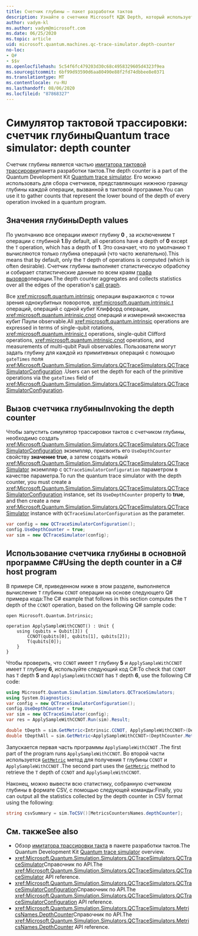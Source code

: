 ```yaml
---
title: Счетчик глубины — пакет разработки тактов
description: Узнайте о счетчике Microsoft КДК Depth, который использует симулятор трассировки тактов для сбора данных о глубине каждой операции, вызванной в Q# программе.
author: vadym-kl
ms.author: vadym@microsoft.com
ms.date: 06/25/2020
ms.topic: article
uid: microsoft.quantum.machines.qc-trace-simulator.depth-counter
no-loc:
- Q#
- $$v
ms.openlocfilehash: 5c54f6fc479203d30c68c4958329605d4323f9ea
ms.sourcegitcommit: 6bf99d93590d6aa80490e88f2fd74dbbee8e0371
ms.translationtype: MT
ms.contentlocale: ru-RU
ms.lasthandoff: 08/06/2020
ms.locfileid: "87868327"
---
```

# <a name="quantum-trace-simulator-depth-counter"></a><span data-ttu-id="75842-103">Симулятор тактовой трассировки: счетчик глубины</span><span class="sxs-lookup"><span data-stu-id="75842-103">Quantum trace simulator: depth counter</span></span>

<span data-ttu-id="75842-104">Счетчик глубины является частью [имитатора тактовой трассировки](xref:microsoft.quantum.machines.qc-trace-simulator.intro)пакета разработки тактов.</span><span class="sxs-lookup"><span data-stu-id="75842-104">The depth counter is a part of the Quantum Development Kit [Quantum trace simulator](xref:microsoft.quantum.machines.qc-trace-simulator.intro).</span></span>
<span data-ttu-id="75842-105">Его можно использовать для сбора счетчиков, представляющих нижнюю границу глубины каждой операции, вызванной в тактовой программе.</span><span class="sxs-lookup"><span data-stu-id="75842-105">You can use it to gather counts that represent the lower bound of the depth of every operation invoked in a quantum program.</span></span> 

## <a name="depth-values"></a><span data-ttu-id="75842-106">Значения глубины</span><span class="sxs-lookup"><span data-stu-id="75842-106">Depth values</span></span>

<span data-ttu-id="75842-107">По умолчанию все операции имеют глубину **0** , за исключением `T` операции с глубиной **1**.</span><span class="sxs-lookup"><span data-stu-id="75842-107">By default, all operations have a depth of **0** except the `T` operation, which has a depth of **1**.</span></span> <span data-ttu-id="75842-108">Это означает, что по умолчанию `T` вычисляются только глубина операций (что часто желательно).</span><span class="sxs-lookup"><span data-stu-id="75842-108">This means that by default, only the `T` depth of operations is computed (which is often desirable).</span></span> <span data-ttu-id="75842-109">Счетчик глубины выполняет статистическую обработку и собирает статистические данные по всем краям [графа вызовов](https://en.wikipedia.org/wiki/Call_graph)операции.</span><span class="sxs-lookup"><span data-stu-id="75842-109">The depth counter aggregates and collects statistics over all the edges of the operation's [call graph](https://en.wikipedia.org/wiki/Call_graph).</span></span>

<span data-ttu-id="75842-110">Все <xref:microsoft.quantum.intrinsic> операции выражаются с точки зрения однокубитных поворотов, <xref:microsoft.quantum.intrinsic.t> операций, операций с одной кубит Клиффорд операции, <xref:microsoft.quantum.intrinsic.cnot> операций и измерений множества кубит Паули observable.</span><span class="sxs-lookup"><span data-stu-id="75842-110">All <xref:microsoft.quantum.intrinsic> operations are expressed in terms of single-qubit rotations, <xref:microsoft.quantum.intrinsic.t> operations, single-qubit Clifford operations, <xref:microsoft.quantum.intrinsic.cnot> operations, and measurements of multi-qubit Pauli observables.</span></span> <span data-ttu-id="75842-111">Пользователи могут задать глубину для каждой из примитивных операций с помощью `gateTimes` поля <xref:Microsoft.Quantum.Simulation.Simulators.QCTraceSimulators.QCTraceSimulatorConfiguration> .</span><span class="sxs-lookup"><span data-stu-id="75842-111">Users can set the depth for each of the primitive operations via the `gateTimes` field of <xref:Microsoft.Quantum.Simulation.Simulators.QCTraceSimulators.QCTraceSimulatorConfiguration>.</span></span>

## <a name="invoking-the-depth-counter"></a><span data-ttu-id="75842-112">Вызов счетчика глубины</span><span class="sxs-lookup"><span data-stu-id="75842-112">Invoking the depth counter</span></span>

<span data-ttu-id="75842-113">Чтобы запустить симулятор трассировки тактов с счетчиком глубины, необходимо создать <xref:Microsoft.Quantum.Simulation.Simulators.QCTraceSimulators.QCTraceSimulatorConfiguration> экземпляр, присвоить его `UseDepthCounter` свойству **значение true**, а затем создать новый <xref:Microsoft.Quantum.Simulation.Simulators.QCTraceSimulators.QCTraceSimulator> экземпляр с `QCTraceSimulatorConfiguration` параметром в качестве параметра.</span><span class="sxs-lookup"><span data-stu-id="75842-113">To run the quantum trace simulator with the depth counter, you must create a <xref:Microsoft.Quantum.Simulation.Simulators.QCTraceSimulators.QCTraceSimulatorConfiguration> instance, set its `UseDepthCounter` property to **true**, and then create a new <xref:Microsoft.Quantum.Simulation.Simulators.QCTraceSimulators.QCTraceSimulator> instance with `QCTraceSimulatorConfiguration` as the parameter.</span></span> 

```csharp
var config = new QCTraceSimulatorConfiguration();
config.UseDepthCounter = true;
var sim = new QCTraceSimulator(config);
```

## <a name="using-the-depth-counter-in-a-c-host-program"></a><span data-ttu-id="75842-114">Использование счетчика глубины в основной программе C#</span><span class="sxs-lookup"><span data-stu-id="75842-114">Using the depth counter in a C# host program</span></span>

<span data-ttu-id="75842-115">В примере C#, приведенном ниже в этом разделе, выполняется вычисление `T` глубины `CCNOT` операции на основе следующего Q# примера кода:</span><span class="sxs-lookup"><span data-stu-id="75842-115">The C# example that follows in this section computes the `T` depth of the `CCNOT` operation, based on the following Q# sample code:</span></span>

```qsharp
open Microsoft.Quantum.Intrinsic;

operation ApplySampleWithCCNOT() : Unit {
    using (qubits = Qubit[3]) {
        CCNOT(qubits[0], qubits[1], qubits[2]);
        T(qubits[0]);
    }
}
```

<span data-ttu-id="75842-116">Чтобы проверить, что `CCNOT` имеет `T` глубину **5** и `ApplySampleWithCCNOT` имеет `T` глубину **6**, используйте следующий код C#:</span><span class="sxs-lookup"><span data-stu-id="75842-116">To check that `CCNOT` has `T` depth **5** and `ApplySampleWithCCNOT` has `T` depth **6**, use the following C# code:</span></span>

```csharp
using Microsoft.Quantum.Simulation.Simulators.QCTraceSimulators;
using System.Diagnostics;
var config = new QCTraceSimulatorConfiguration();
config.UseDepthCounter = true;
var sim = new QCTraceSimulator(config);
var res = ApplySampleWithCCNOT.Run(sim).Result;

double tDepth = sim.GetMetric<Intrinsic.CCNOT, ApplySampleWithCCNOT>(DepthCounter.Metrics.Depth);
double tDepthAll = sim.GetMetric<ApplySampleWithCCNOT>(DepthCounter.Metrics.Depth);
```

<span data-ttu-id="75842-117">Запускается первая часть программы `ApplySampleWithCCNOT` .</span><span class="sxs-lookup"><span data-stu-id="75842-117">The first part of the program runs `ApplySampleWithCCNOT`.</span></span> <span data-ttu-id="75842-118">Во второй части используется [`GetMetric`](https://docs.microsoft.com/dotnet/api/microsoft.quantum.simulation.simulators.qctracesimulators.qctracesimulator.getmetric) метод для получения `T` глубины `CCNOT` и `ApplySampleWithCCNOT` .</span><span class="sxs-lookup"><span data-stu-id="75842-118">The second part uses the [`GetMetric`](https://docs.microsoft.com/dotnet/api/microsoft.quantum.simulation.simulators.qctracesimulators.qctracesimulator.getmetric) method to retrieve the `T` depth of `CCNOT` and `ApplySampleWithCCNOT`.</span></span> 

<span data-ttu-id="75842-119">Наконец, можно вывести всю статистику, собранную счетчиком глубины в формате CSV, с помощью следующей команды:</span><span class="sxs-lookup"><span data-stu-id="75842-119">Finally, you can output all the statistics collected by the depth counter in CSV format using the following:</span></span>
```csharp
string csvSummary = sim.ToCSV()[MetricsCountersNames.depthCounter];
```

## <a name="see-also"></a><span data-ttu-id="75842-120">См. также</span><span class="sxs-lookup"><span data-stu-id="75842-120">See also</span></span>

- <span data-ttu-id="75842-121">Обзор [имитатора трассировки такта](xref:microsoft.quantum.machines.qc-trace-simulator.intro) в пакете разработки тактов.</span><span class="sxs-lookup"><span data-stu-id="75842-121">The Quantum Development Kit [Quantum trace simulator](xref:microsoft.quantum.machines.qc-trace-simulator.intro) overview.</span></span>
- <span data-ttu-id="75842-122"><xref:Microsoft.Quantum.Simulation.Simulators.QCTraceSimulators.QCTraceSimulator>Справочник по API.</span><span class="sxs-lookup"><span data-stu-id="75842-122">The <xref:Microsoft.Quantum.Simulation.Simulators.QCTraceSimulators.QCTraceSimulator> API reference.</span></span>
- <span data-ttu-id="75842-123"><xref:Microsoft.Quantum.Simulation.Simulators.QCTraceSimulators.QCTraceSimulatorConfiguration>Справочник по API.</span><span class="sxs-lookup"><span data-stu-id="75842-123">The <xref:Microsoft.Quantum.Simulation.Simulators.QCTraceSimulators.QCTraceSimulatorConfiguration> API reference.</span></span>
- <span data-ttu-id="75842-124"><xref:Microsoft.Quantum.Simulation.Simulators.QCTraceSimulators.MetricsNames.DepthCounter>Справочник по API.</span><span class="sxs-lookup"><span data-stu-id="75842-124">The <xref:Microsoft.Quantum.Simulation.Simulators.QCTraceSimulators.MetricsNames.DepthCounter> API reference.</span></span>
